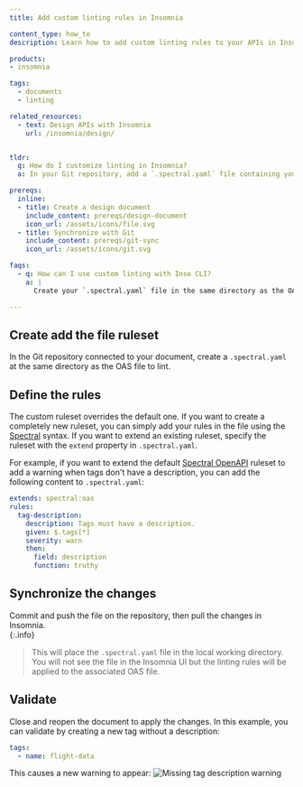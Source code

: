 ```yaml
---
title: Add custom linting rules in Insomnia

content_type: how_to
description: Learn how to add custom linting rules to your APIs in Insomnia.

products:
- insomnia

tags:
  - documents
  - linting

related_resources:
  - text: Design APIs with Insomnia
    url: /insomnia/design/


tldr: 
  q: How do I customize linting in Insomnia?
  a: In your Git repository, add a `.spectral.yaml` file containing your custom ruleset at the same directory as the OAS file to lint.

prereqs:
  inline:
  - title: Create a design document
    include_content: prereqs/design-document
    icon_url: /assets/icons/file.svg
  - title: Synchronize with Git
    include_content: prereqs/git-sync
    icon_url: /assets/icons/git.svg

faqs:
  - q: How can I use custom linting with Inso CLI?
    a: |
      Create your `.spectral.yaml` file in the same directory as the OAS file to lint, then run the [`inso lint spec`](/inso-cli/reference/lint_spec/) command.

---
```


## Create add the file ruleset

In the Git repository connected to your document, create a `.spectral.yaml` at the same directory as the OAS file to lint.

## Define the rules

The custom ruleset overrides the default one. If you want to create a completely new ruleset, you can simply add your rules in the file using the [Spectral](https://docs.stoplight.io/docs/spectral/e5b9616d6d50c-rulesets) syntax. If you want to extend an existing ruleset, specify the ruleset with the `extend` property in `.spectral.yaml`.

For example, if you want to extend the default [Spectral OpenAPI](https://docs.stoplight.io/docs/spectral/4dec24461f3af-open-api-rules) ruleset to add a warning when tags don't have a description, you can add the following content to `.spectral.yaml`:

```yaml
extends: spectral:oas
rules:
  tag-description:
    description: Tags must have a description.
    given: $.tags[*]
    severity: warn
    then:
      field: description
      function: truthy
```

## Synchronize the changes

Commit and push the file on the repository, then pull the changes in Insomnia.  
{:.info}
> This will place the `.spectral.yaml` file in the local working directory.  You will not see the file in the Insomnia UI but the linting rules will be applied to the associated OAS file.

## Validate

Close and reopen the document to apply the changes. In this example, you can validate by creating a new tag without a description:
```yaml
tags:
  - name: flight-data
```

This causes a new warning to appear:
![Missing tag description warning](/assets/images/insomnia/custom-linting-warning.png)
